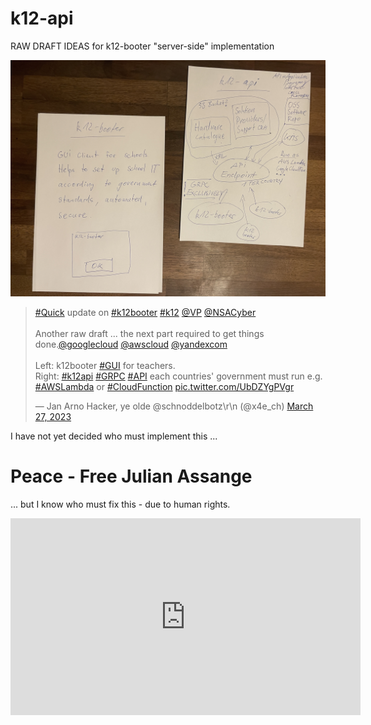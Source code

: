 # k12-api

RAW DRAFT IDEAS for k12-booter "server-side" implementation

![First draft](IMG_2004.JPG)

<blockquote class="twitter-tweet"><p lang="en" dir="ltr"><a href="https://twitter.com/hashtag/Quick?src=hash&amp;ref_src=twsrc%5Etfw">#Quick</a> update on <a href="https://twitter.com/hashtag/k12booter?src=hash&amp;ref_src=twsrc%5Etfw">#k12booter</a> <a href="https://twitter.com/hashtag/k12?src=hash&amp;ref_src=twsrc%5Etfw">#k12</a> <a href="https://twitter.com/VP?ref_src=twsrc%5Etfw">@VP</a> <a href="https://twitter.com/NSACyber?ref_src=twsrc%5Etfw">@NSACyber</a> <br><br>Another raw draft ... the next part required to get things done.<a href="https://twitter.com/googlecloud?ref_src=twsrc%5Etfw">@googlecloud</a> <a href="https://twitter.com/awscloud?ref_src=twsrc%5Etfw">@awscloud</a> <a href="https://twitter.com/yandexcom?ref_src=twsrc%5Etfw">@yandexcom</a> <br><br>Left: k12booter <a href="https://twitter.com/hashtag/GUI?src=hash&amp;ref_src=twsrc%5Etfw">#GUI</a> for teachers.<br>Right: <a href="https://twitter.com/hashtag/k12api?src=hash&amp;ref_src=twsrc%5Etfw">#k12api</a> <a href="https://twitter.com/hashtag/GRPC?src=hash&amp;ref_src=twsrc%5Etfw">#GRPC</a> <a href="https://twitter.com/hashtag/API?src=hash&amp;ref_src=twsrc%5Etfw">#API</a> each countries&#39; government must run e.g. <a href="https://twitter.com/hashtag/AWSLambda?src=hash&amp;ref_src=twsrc%5Etfw">#AWSLambda</a> or <a href="https://twitter.com/hashtag/CloudFunction?src=hash&amp;ref_src=twsrc%5Etfw">#CloudFunction</a> <a href="https://t.co/UbDZYgPVgr">pic.twitter.com/UbDZYgPVgr</a></p>&mdash; Jan Arno Hacker, ye olde @schnoddelbotz\r\n (@x4e_ch) <a href="https://twitter.com/x4e_ch/status/1640440175108194304?ref_src=twsrc%5Etfw">March 27, 2023</a></blockquote> <script async src="https://platform.twitter.com/widgets.js" charset="utf-8"></script>

I have not yet decided who must implement this ...

# Peace - Free Julian Assange

... but I know who must fix this - due to human rights.

<iframe width="560" height="315" src="https://www.youtube.com/embed/chDDhwsynVg" title="YouTube video player" frameborder="0" allow="accelerometer; autoplay; clipboard-write; encrypted-media; gyroscope; picture-in-picture; web-share" allowfullscreen></iframe>
